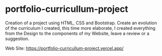 # portfolio-curricullum-project
Creation of a project using HTML, CSS and Bootstrap. Create an evolution of the curriculum I created, this time more elaborate, I created everything from the Design to the components of my Website, leave a review or a suggestion.

Web Site: https://portfolio-curricullum-project.vercel.app/ 
